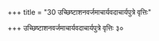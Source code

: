 +++
title = "30 उच्छिष्टाशनवर्जमाचार्यवदाचार्यपुत्रे वृत्तिः"

+++
उच्छिष्टाशनवर्जमाचार्यवदाचार्यपुत्रे वृत्तिः ३०
